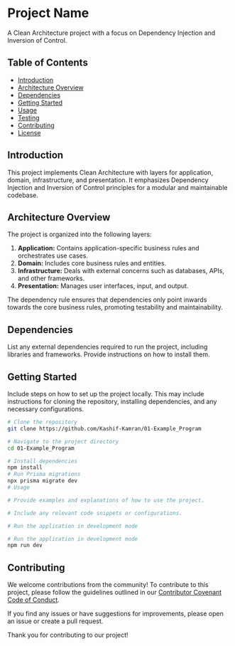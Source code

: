 # Project Name

A Clean Architecture project with a focus on Dependency Injection and Inversion of Control.

## Table of Contents

- [Introduction](#introduction)
- [Architecture Overview](#architecture-overview)
- [Dependencies](#dependencies)
- [Getting Started](#getting-started)
- [Usage](#usage)
- [Testing](#testing)
- [Contributing](#contributing)
- [License](#license)

## Introduction

This project implements Clean Architecture with layers for application, domain, infrastructure, and presentation. It emphasizes Dependency Injection and Inversion of Control principles for a modular and maintainable codebase.

## Architecture Overview

The project is organized into the following layers:

1. **Application:** Contains application-specific business rules and orchestrates use cases.
2. **Domain:** Includes core business rules and entities.
3. **Infrastructure:** Deals with external concerns such as databases, APIs, and other frameworks.
4. **Presentation:** Manages user interfaces, input, and output.

The dependency rule ensures that dependencies only point inwards towards the core business rules, promoting testability and maintainability.

## Dependencies

List any external dependencies required to run the project, including libraries and frameworks. Provide instructions on how to install them.

## Getting Started

Include steps on how to set up the project locally. This may include instructions for cloning the repository, installing dependencies, and any necessary configurations.

```bash
# Clone the repository
git clone https://github.com/Kashif-Kamran/01-Example_Program

# Navigate to the project directory
cd 01-Example_Program

# Install dependencies
npm install
# Run Prisma migrations
npx prisma migrate dev
# Usage

# Provide examples and explanations of how to use the project.

# Include any relevant code snippets or configurations.

# Run the application in development mode

# Run the application in development mode
npm run dev
```

## Contributing

We welcome contributions from the community! To contribute to this project, please follow the guidelines outlined in our [Contributor Covenant Code of Conduct](CONTRIBUTING.md).

If you find any issues or have suggestions for improvements, please open an issue or create a pull request.

Thank you for contributing to our project!
